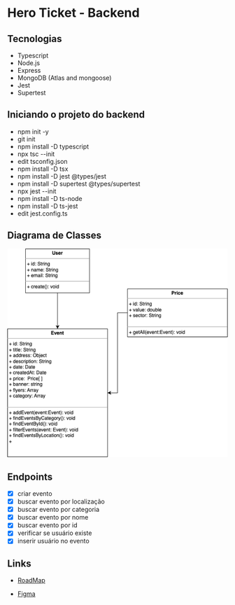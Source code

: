 # Hero Ticket - Backend

## Tecnologias

- Typescript
- Node.js
- Express
- MongoDB (Atlas and mongoose)
- Jest
- Supertest

## Iniciando o projeto do backend

- npm init -y
- git init
- npm install -D typescript
- npx tsc --init
- edit tsconfig.json
- npm install -D tsx
- npm install -D jest @types/jest
- npm install -D supertest @types/supertest
- npx jest --init
- npm install -D ts-node
- npm install -D ts-jest
- edit jest.config.ts

## Diagrama de Classes

![Diagrama](/diagrama-classe.png)

## Endpoints

- [x] criar evento
- [x] buscar evento por localização
- [x] buscar evento por categoria
- [x] buscar evento por nome
- [x] buscar evento por id
- [x] verificar se usuário existe
- [x] inserir usuário no evento

## Links

- [RoadMap](https://herocodebr.notion.site/Semana-do-Her-i-RoadMap-Hero-Tickets-08ef3438d7e84ce899a13c348b653194)

- [Figma](https://www.figma.com/file/u8SIJScBeIMTUUa9JywATo/Hero-Week-02?type=design&node-id=0-1&mode=design&t=bBIdarCUpHEIGGyz-0)
